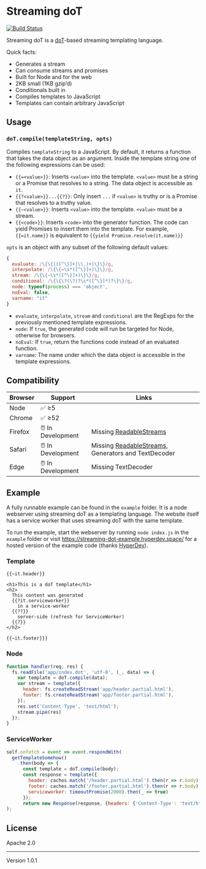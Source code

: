 # Streaming doT 
[![Build Status](https://travis-ci.org/surma/streaming-dot.svg?branch=master)](https://travis-ci.org/surma/streaming-dot)

Streaming doT is a [doT]-based streaming templating language. 

Quick facts:

* Generates a stream
* Can consume streams and promises
* Built for Node and for the web
* 2KB small (1KB gzip’d)
* Conditionals built in
* Compiles templates to JavaScript
* Templates can contain arbitrary JavaScript

## Usage

### `doT.compile(templateString, opts)`
Compiles `templateString` to a JavaScript. By default, it returns a function that takes the data object as an argument. Inside the template string one of the following expressions can be used:

* `{{=<value>}}`: Inserts `<value>` into the template. `<value>` must be a string or a Promise that resolves to a string. The data object is accessible as `it`.
* `{{?<value>}}...{{?}}`: Only insert `...` if `<value>` is truthy or is a Promise that resolves to a truthy value.
* `{{~<value>}}`: Inserts `<value>` into the template. `<value>` must be a stream.
* `{{<code>}}`: Inserts `<code>` into the generator function. The code can yield Promises to insert them into the template. For example, `{{=it.name}}` is equivalent to `{{yield Promise.resolve(it.name)}}`

`opts` is an object with any subset of the following default values:

```js
{
  evaluate: /\{\{(([^\}]+|\\.)+)\}\}/g,
  interpolate: /\{\{=\s*([^\}]+)\}\}/g,
  stream: /\{\{~\s*([^\}]+)\}\}/g,
  conditional: /\{\{\?(\?)?\s*([^\}]*)?\}\}/g,
  node: typeof(process) === 'object',
  noEval: false,
  varname: "it"
}
```

* `evaluate`, `interpolate`, `stream` and `conditional` are the RegExps for the previously mentioned template expressions.
* `node`: If `true`, the generated code will run be targeted for Node, otherwise for browsers.
* `noEval`: If `true`, return the functions code instead of an evaluated function. 
* `varname`: The name under which the data object is accessible in the template expressions. 

## Compatibility

| Browser | Support | Links |
|---------|---------|-------|
| Node    | ✅ ≥5   |       |
| Chrome  | ✅ ≥52  | |
| Firefox | ⏰ In Development | Missing [ReadableStreams](https://bugzilla.mozilla.org/show_bug.cgi?id=1128959) |
| Safari  | ⏰ In Development | Missing [ReadableStreams](https://bugs.webkit.org/show_bug.cgi?id=138967), Generators and TextDecoder |
| Edge    | ⏰ In Development | Missing TextDecoder |

## Example

A fully runnable example can be found in the `example` folder. It is a node webserver using streaming doT as a templating language. The website itself has a service worker that uses streaming doT with the same template.

To run the example, start the webserver by running `node index.js` in the `example` folder or visit https://streaming-dot-example.hyperdev.space/ for a hosted version of the example code (thanks [HyperDev]).

### Template

```
{{~it.header}}

<h1>This is a doT template</h1>
<h2>
  This content was generated 
  {{?it.serviceworker}}
    in a service-worker
  {{??}}
    server-side (refresh for ServiceWorker)
  {{?}}
</h2>

{{~it.footer}}}
```

### Node

```js
function handler(req, res) {
  fs.readFile('app/index.dot', 'utf-8', (_, data) => {
    var template = doT.compile(data);
    var stream = template({
      header: fs.createReadStream('app/header.partial.html'),
      footer: fs.createReadStream('app/footer.partial.html'),
    });
    res.set('Content-Type', 'text/html');
    stream.pipe(res)
  });
}
```

### ServiceWorker

```js
self.onfetch = event => event.respondWith(
  getTemplateSomehow()
    .then(body => {
      const template = doT.compile(body);
      const response = template({
        header: caches.match('/header.partial.html').then(r => r.body),
        footer: caches.match('/footer.partial.html').then(r => r.body),
        serviceworker: timeoutPromise(2000).then(_ => true)
      });
      return new Response(response, {headers: {'Content-Type': 'text/html'}});
);
```

## License
Apache 2.0

---
Version 1.0.1

[doT]: https://github.com/olado/doT
[HyperDev]: https://hyperdev.com/